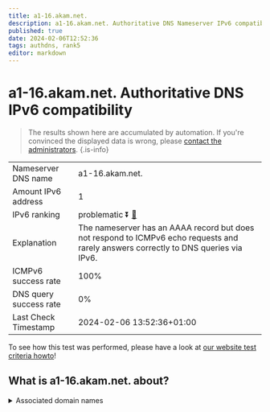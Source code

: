 ```yaml
---
title: a1-16.akam.net.
description: a1-16.akam.net. Authoritative DNS Nameserver IPv6 compatibility
published: true
date: 2024-02-06T12:52:36
tags: authdns, rank5
editor: markdown
---
```


# a1-16.akam.net. Authoritative DNS IPv6 compatibility

> The results shown here are accumulated by automation. If you're convinced the displayed data is wrong, please [contact the administrators](/howto/chat). 
{.is-info}




|   |   |
| - | - |
| Nameserver DNS name | a1-16.akam.net.
| Amount IPv6 address | 1
| IPv6 ranking | problematic :arrow_double_down: [🔗](/howto/ranking) |
| Explanation | The nameserver has an AAAA record but does not respond to ICMPv6 echo requests and rarely answers correctly to DNS queries via IPv6. |
| ICMPv6 success rate | 100%|
| DNS query success rate | 0% |
| Last Check Timestamp | 2024-02-06 13:52:36+01:00 |

To see how this test was performed, please have a look at [our website test criteria howto](/howto/testcriteria/authdns)!


## What is a1-16.akam.net. about?






<details>
<summary>Associated domain names</summary>

www.siemens-healthineers.com

</details>
